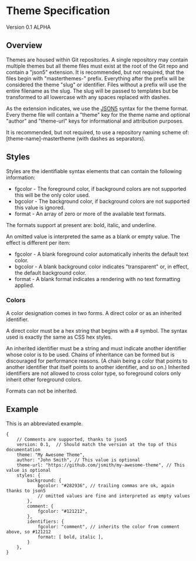 # Theme Specification

Version 0.1 ALPHA

## Overview

Themes are housed within Git repositories. A single repository may contain multiple themes but all
theme files must exist at the root of the Git repo and contain a "json5" extension. It is
recommended, but not required, that the files begin with "masterthemes-" prefix. Everything after
the prefix will be considered the theme "slug" or identifier. Files without a prefix will use the
entire filename as the slug. The slug will be passed to templates but be transformed to all
lowercase with any spaces replaced with dashes.

As the extension indicates, we use the [JSON5](https://json5.org/) syntax for the theme format.
Every theme file will contain a "theme" key for the theme name and optional "author" and "theme-url"
keys for informational and attribution purposes.

It is recommended, but not required, to use a repository naming scheme of: [theme-name]-mastertheme
(with dashes as separators).

## Styles

Styles are the identifiable syntax elements that can contain the following information:

-   fgcolor - The foreground color, if background colors are not supported this will be the only
    color used.
-   bgcolor - The background color, if background colors are not supported this value is ignored.
-   format - An array of zero or more of the available text formats.

The formats support at present are: bold, italic, and underline.

An omitted value is interpreted the same as a blank or empty value. The effect is different per
item:

-   fgcolor - A blank foreground color automatically inherits the default text color.
-   bgcolor - A blank background color indicates "transparent" or, in effect, the default background
    color.
-   format - A blank format indicates a rendering with no text formatting applied.

### Colors

A color designation comes in two forms. A direct color or as an inherited identifier.

A direct color must be a hex string that begins with a # symbol. The syntax used is exactly the same
as CSS hex styles.

An inherited identifier must be a string and must indicate another identifier whose color is to be
used. Chains of inheritance can be formed but is discouraged for performance reasons. (A chain being
a color that points to another identifier that itself points to another identifier, and so on.)
Inherited identifiers are not allowed to cross color type, so foreground colors only inherit other
foreground colors.

Formats can not be inherited.

## Example

This is an abbreviated example.

```json5
{
    // Comments are supported, thanks to json5
    version: 0.1,  // Should match the version at the top of this documentation
    theme: "My Awesome Theme",
    author: "John Smith", // This value is optional
    theme-url: "https://github.com/jsmith/my-awesome-theme", // This value is optional
    styles: {
        background: {
            bgcolor: "#282936", // trailing commas are ok, again thanks to json5
            // omitted values are fine and interpreted as empty values
        },
        comment: {
            fgcolor: "#121212",
        },
        identifiers: {
            fgcolor: "comment", // inherits the color from comment above, so #121212
            format: [ bold, italic ],
        }
    },
}
```
